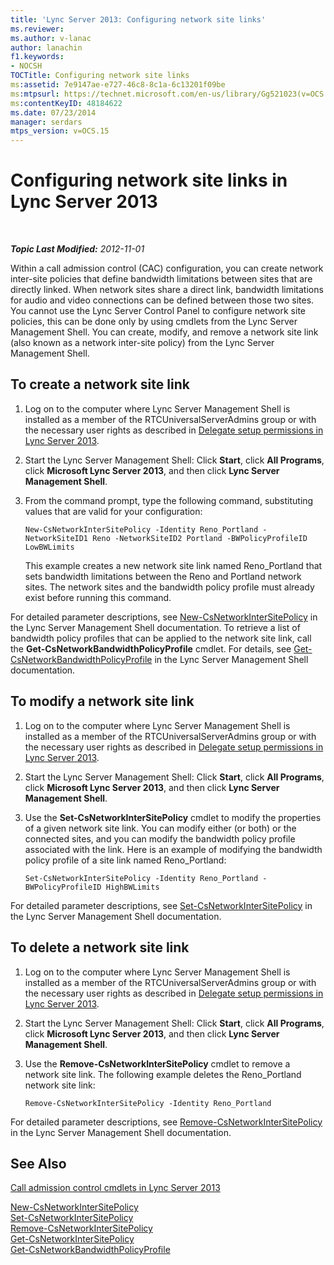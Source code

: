 ```yaml
---
title: 'Lync Server 2013: Configuring network site links'
ms.reviewer: 
ms.author: v-lanac
author: lanachin
f1.keywords:
- NOCSH
TOCTitle: Configuring network site links
ms:assetid: 7e9147ae-e727-46c8-8c1a-6c13201f09be
ms:mtpsurl: https://technet.microsoft.com/en-us/library/Gg521023(v=OCS.15)
ms:contentKeyID: 48184622
ms.date: 07/23/2014
manager: serdars
mtps_version: v=OCS.15
---
```


<div data-xmlns="http://www.w3.org/1999/xhtml">

<div class="topic" data-xmlns="http://www.w3.org/1999/xhtml" data-msxsl="urn:schemas-microsoft-com:xslt" data-cs="http://msdn.microsoft.com/en-us/">

<div data-asp="http://msdn2.microsoft.com/asp">

# Configuring network site links in Lync Server 2013

</div>

<div id="mainSection">

<div id="mainBody">

<span> </span>

_**Topic Last Modified:** 2012-11-01_

Within a call admission control (CAC) configuration, you can create network inter-site policies that define bandwidth limitations between sites that are directly linked. When network sites share a direct link, bandwidth limitations for audio and video connections can be defined between those two sites. You cannot use the Lync Server Control Panel to configure network site policies, this can be done only by using cmdlets from the Lync Server Management Shell. You can create, modify, and remove a network site link (also known as a network inter-site policy) from the Lync Server Management Shell.

<div>

## To create a network site link

1.  Log on to the computer where Lync Server Management Shell is installed as a member of the RTCUniversalServerAdmins group or with the necessary user rights as described in [Delegate setup permissions in Lync Server 2013](lync-server-2013-delegate-setup-permissions.md).

2.  Start the Lync Server Management Shell: Click **Start**, click **All Programs**, click **Microsoft Lync Server 2013**, and then click **Lync Server Management Shell**.

3.  From the command prompt, type the following command, substituting values that are valid for your configuration:
    
        New-CsNetworkInterSitePolicy -Identity Reno_Portland -NetworkSiteID1 Reno -NetworkSiteID2 Portland -BWPolicyProfileID LowBWLimits
    
    This example creates a new network site link named Reno\_Portland that sets bandwidth limitations between the Reno and Portland network sites. The network sites and the bandwidth policy profile must already exist before running this command.

For detailed parameter descriptions, see [New-CsNetworkInterSitePolicy](https://docs.microsoft.com/powershell/module/skype/New-CsNetworkInterSitePolicy) in the Lync Server Management Shell documentation. To retrieve a list of bandwidth policy profiles that can be applied to the network site link, call the **Get-CsNetworkBandwidthPolicyProfile** cmdlet. For details, see [Get-CsNetworkBandwidthPolicyProfile](https://docs.microsoft.com/powershell/module/skype/Get-CsNetworkBandwidthPolicyProfile) in the Lync Server Management Shell documentation.

</div>

<div>

## To modify a network site link

1.  Log on to the computer where Lync Server Management Shell is installed as a member of the RTCUniversalServerAdmins group or with the necessary user rights as described in [Delegate setup permissions in Lync Server 2013](lync-server-2013-delegate-setup-permissions.md).

2.  Start the Lync Server Management Shell: Click **Start**, click **All Programs**, click **Microsoft Lync Server 2013**, and then click **Lync Server Management Shell**.

3.  Use the **Set-CsNetworkInterSitePolicy** cmdlet to modify the properties of a given network site link. You can modify either (or both) or the connected sites, and you can modify the bandwidth policy profile associated with the link. Here is an example of modifying the bandwidth policy profile of a site link named Reno\_Portland:
    
        Set-CsNetworkInterSitePolicy -Identity Reno_Portland -BWPolicyProfileID HighBWLimits

For detailed parameter descriptions, see [Set-CsNetworkInterSitePolicy](https://docs.microsoft.com/powershell/module/skype/Set-CsNetworkInterSitePolicy) in the Lync Server Management Shell documentation.

</div>

<div>

## To delete a network site link

1.  Log on to the computer where Lync Server Management Shell is installed as a member of the RTCUniversalServerAdmins group or with the necessary user rights as described in [Delegate setup permissions in Lync Server 2013](lync-server-2013-delegate-setup-permissions.md).

2.  Start the Lync Server Management Shell: Click **Start**, click **All Programs**, click **Microsoft Lync Server 2013**, and then click **Lync Server Management Shell**.

3.  Use the **Remove-CsNetworkInterSitePolicy** cmdlet to remove a network site link. The following example deletes the Reno\_Portland network site link:
    
        Remove-CsNetworkInterSitePolicy -Identity Reno_Portland

For detailed parameter descriptions, see [Remove-CsNetworkInterSitePolicy](https://docs.microsoft.com/powershell/module/skype/Remove-CsNetworkInterSitePolicy) in the Lync Server Management Shell documentation.

</div>

<div>

## See Also


[Call admission control cmdlets in Lync Server 2013](https://docs.microsoft.com/powershell/module/skype/)  


[New-CsNetworkInterSitePolicy](https://docs.microsoft.com/powershell/module/skype/New-CsNetworkInterSitePolicy)  
[Set-CsNetworkInterSitePolicy](https://docs.microsoft.com/powershell/module/skype/Set-CsNetworkInterSitePolicy)  
[Remove-CsNetworkInterSitePolicy](https://docs.microsoft.com/powershell/module/skype/Remove-CsNetworkInterSitePolicy)  
[Get-CsNetworkInterSitePolicy](https://docs.microsoft.com/powershell/module/skype/Get-CsNetworkInterSitePolicy)  
[Get-CsNetworkBandwidthPolicyProfile](https://docs.microsoft.com/powershell/module/skype/Get-CsNetworkBandwidthPolicyProfile)  
  

</div>

</div>

<span> </span>

</div>

</div>

</div>

